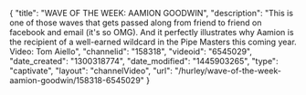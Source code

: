 {
    "title": "WAVE OF THE WEEK: AAMION GOODWIN",
    "description": "This is one of those waves that gets passed along from friend to friend on facebook and email (it's so OMG). And it perfectly illustrates why Aamion is the recipient of a well-earned wildcard in the Pipe Masters this coming year. Video: Tom Aiello",
    "channelid": "158318",
    "videoid": "6545029",
    "date_created": "1300318774",
    "date_modified": "1445903265",
    "type": "captivate",
    "layout": "channelVideo",
    "url": "\/hurley\/wave-of-the-week-aamion-goodwin\/158318-6545029"
}
